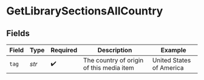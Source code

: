 # GetLibrarySectionsAllCountry


## Fields

| Field                                    | Type                                     | Required                                 | Description                              | Example                                  |
| ---------------------------------------- | ---------------------------------------- | ---------------------------------------- | ---------------------------------------- | ---------------------------------------- |
| `tag`                                    | *str*                                    | :heavy_check_mark:                       | The country of origin of this media item | United States of America                 |